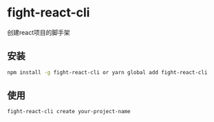 # fight-react-cli

创建react项目的脚手架

## 安装

```sh
npm install -g fight-react-cli or yarn global add fight-react-cli
```

## 使用

```sh
fight-react-cli create your-project-name
```
